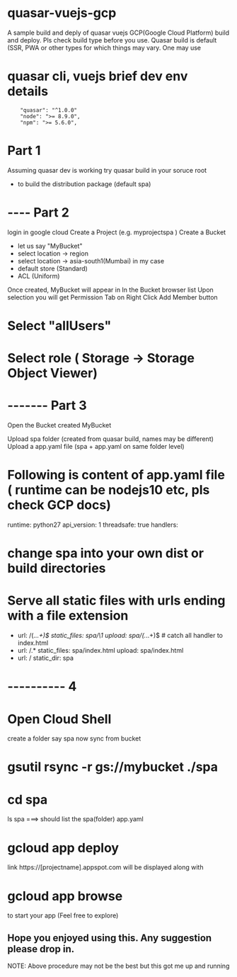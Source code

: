 # quasar-vuejs-gcp
A sample build and deply of quasar vuejs GCP(Google Cloud Platform) build and deploy. 
Pls check build type before you use. Quasar build is default (SSR, PWA or other types for which things may vary. One may use
# quasar cli, vuejs brief dev env details
        "quasar": "^1.0.0"
        "node": ">= 8.9.0",
        "npm": ">= 5.6.0",
# Part 1
Assuming quasar dev is working 
try
quasar build in your soruce root 
- to build the distribution package (default spa)

# ---- Part 2
login in google cloud
Create a Project (e.g. myprojectspa )
Create a Bucket 
 - let us say "MyBucket"
 - select location -> region
 - select location -> asia-south1(Mumbai) in my case
 - default store (Standard)
 - ACL (Uniform)

Once created, MyBucket will appear in 
In the Bucket browser list 
Upon selection you will get Permission Tab on Right
Click Add Member button
# Select "allUsers"
# Select role ( Storage -> Storage Object Viewer)

# ------- Part 3
Open the Bucket created MyBucket

Upload spa folder (created from quasar build, names may be different)
Upload a app.yaml file (spa + app.yaml on same folder level)

# Following is content of app.yaml file ( runtime can be nodejs10 etc, pls check GCP docs)
runtime: python27
api_version: 1
threadsafe: true
handlers:
  # change spa into your own dist or build directories
  # Serve all static files with urls ending with a file extension
- url: /(.*\..+)$ 
  static_files: spa/\1
  upload: spa/(.*\..+)$  # catch all handler to index.html
- url: /.*
  static_files: spa/index.html
  upload: spa/index.html  
- url: /
  static_dir: spa  

# ---------- 4
# Open Cloud Shell
create a folder say spa
now sync from bucket
# gsutil rsync -r gs://mybucket ./spa
# cd spa
ls spa ===> should list the spa(folder) app.yaml
# gcloud app deploy
link https://[projectname].appspot.com will be displayed 
along with 
# gcloud app browse 
to start your app (Feel free to explore)

Hope you enjoyed using this. Any suggestion please drop in.
--- 
NOTE: Above procedure may not be the best but this got me up and running


